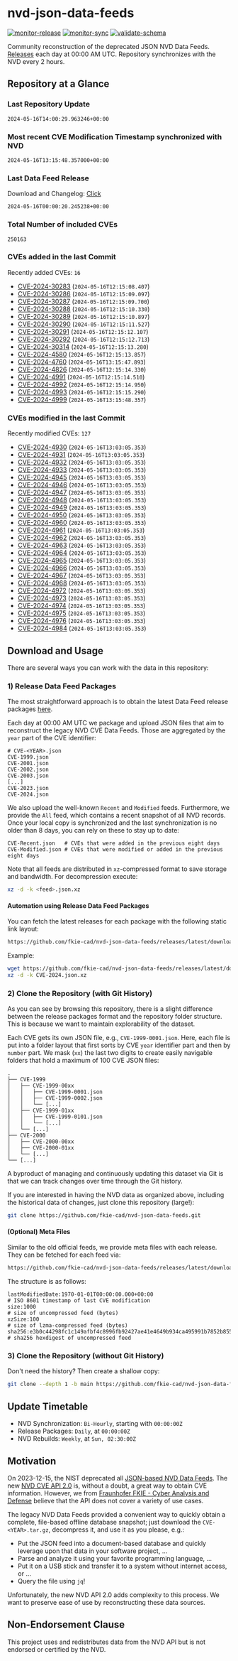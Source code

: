 # nvd-json-data-feeds

[![monitor-release](https://github.com/fkie-cad/nvd-json-data-feeds/actions/workflows/monitor_release.yml/badge.svg)](https://github.com/fkie-cad/nvd-json-data-feeds/actions/workflows/monitor_release.yml)
[![monitor-sync](https://github.com/fkie-cad/nvd-json-data-feeds/actions/workflows/monitor_sync.yml/badge.svg)](https://github.com/fkie-cad/nvd-json-data-feeds/actions/workflows/monitor_sync.yml)
[![validate-schema](https://github.com/fkie-cad/nvd-json-data-feeds/actions/workflows/validate_schema.yml/badge.svg)](https://github.com/fkie-cad/nvd-json-data-feeds/actions/workflows/validate_schema.yml)

Community reconstruction of the deprecated JSON NVD Data Feeds.
[Releases](https://github.com/fkie-cad/nvd-json-data-feeds/releases/latest) each day at 00:00 AM UTC.
Repository synchronizes with the NVD every 2 hours.

## Repository at a Glance

### Last Repository Update

```plain
2024-05-16T14:00:29.963246+00:00
```

### Most recent CVE Modification Timestamp synchronized with NVD

```plain
2024-05-16T13:15:48.357000+00:00
```

### Last Data Feed Release

Download and Changelog: [Click](https://github.com/fkie-cad/nvd-json-data-feeds/releases/latest)

```plain
2024-05-16T00:00:20.245238+00:00
```

### Total Number of included CVEs

```plain
250163
```

### CVEs added in the last Commit

Recently added CVEs: `16`

- [CVE-2024-30283](CVE-2024/CVE-2024-302xx/CVE-2024-30283.json) (`2024-05-16T12:15:08.407`)
- [CVE-2024-30286](CVE-2024/CVE-2024-302xx/CVE-2024-30286.json) (`2024-05-16T12:15:09.097`)
- [CVE-2024-30287](CVE-2024/CVE-2024-302xx/CVE-2024-30287.json) (`2024-05-16T12:15:09.700`)
- [CVE-2024-30288](CVE-2024/CVE-2024-302xx/CVE-2024-30288.json) (`2024-05-16T12:15:10.330`)
- [CVE-2024-30289](CVE-2024/CVE-2024-302xx/CVE-2024-30289.json) (`2024-05-16T12:15:10.897`)
- [CVE-2024-30290](CVE-2024/CVE-2024-302xx/CVE-2024-30290.json) (`2024-05-16T12:15:11.527`)
- [CVE-2024-30291](CVE-2024/CVE-2024-302xx/CVE-2024-30291.json) (`2024-05-16T12:15:12.107`)
- [CVE-2024-30292](CVE-2024/CVE-2024-302xx/CVE-2024-30292.json) (`2024-05-16T12:15:12.713`)
- [CVE-2024-30314](CVE-2024/CVE-2024-303xx/CVE-2024-30314.json) (`2024-05-16T12:15:13.280`)
- [CVE-2024-4580](CVE-2024/CVE-2024-45xx/CVE-2024-4580.json) (`2024-05-16T12:15:13.857`)
- [CVE-2024-4760](CVE-2024/CVE-2024-47xx/CVE-2024-4760.json) (`2024-05-16T13:15:47.893`)
- [CVE-2024-4826](CVE-2024/CVE-2024-48xx/CVE-2024-4826.json) (`2024-05-16T12:15:14.330`)
- [CVE-2024-4991](CVE-2024/CVE-2024-49xx/CVE-2024-4991.json) (`2024-05-16T12:15:14.510`)
- [CVE-2024-4992](CVE-2024/CVE-2024-49xx/CVE-2024-4992.json) (`2024-05-16T12:15:14.950`)
- [CVE-2024-4993](CVE-2024/CVE-2024-49xx/CVE-2024-4993.json) (`2024-05-16T12:15:15.290`)
- [CVE-2024-4999](CVE-2024/CVE-2024-49xx/CVE-2024-4999.json) (`2024-05-16T13:15:48.357`)


### CVEs modified in the last Commit

Recently modified CVEs: `127`

- [CVE-2024-4930](CVE-2024/CVE-2024-49xx/CVE-2024-4930.json) (`2024-05-16T13:03:05.353`)
- [CVE-2024-4931](CVE-2024/CVE-2024-49xx/CVE-2024-4931.json) (`2024-05-16T13:03:05.353`)
- [CVE-2024-4932](CVE-2024/CVE-2024-49xx/CVE-2024-4932.json) (`2024-05-16T13:03:05.353`)
- [CVE-2024-4933](CVE-2024/CVE-2024-49xx/CVE-2024-4933.json) (`2024-05-16T13:03:05.353`)
- [CVE-2024-4945](CVE-2024/CVE-2024-49xx/CVE-2024-4945.json) (`2024-05-16T13:03:05.353`)
- [CVE-2024-4946](CVE-2024/CVE-2024-49xx/CVE-2024-4946.json) (`2024-05-16T13:03:05.353`)
- [CVE-2024-4947](CVE-2024/CVE-2024-49xx/CVE-2024-4947.json) (`2024-05-16T13:03:05.353`)
- [CVE-2024-4948](CVE-2024/CVE-2024-49xx/CVE-2024-4948.json) (`2024-05-16T13:03:05.353`)
- [CVE-2024-4949](CVE-2024/CVE-2024-49xx/CVE-2024-4949.json) (`2024-05-16T13:03:05.353`)
- [CVE-2024-4950](CVE-2024/CVE-2024-49xx/CVE-2024-4950.json) (`2024-05-16T13:03:05.353`)
- [CVE-2024-4960](CVE-2024/CVE-2024-49xx/CVE-2024-4960.json) (`2024-05-16T13:03:05.353`)
- [CVE-2024-4961](CVE-2024/CVE-2024-49xx/CVE-2024-4961.json) (`2024-05-16T13:03:05.353`)
- [CVE-2024-4962](CVE-2024/CVE-2024-49xx/CVE-2024-4962.json) (`2024-05-16T13:03:05.353`)
- [CVE-2024-4963](CVE-2024/CVE-2024-49xx/CVE-2024-4963.json) (`2024-05-16T13:03:05.353`)
- [CVE-2024-4964](CVE-2024/CVE-2024-49xx/CVE-2024-4964.json) (`2024-05-16T13:03:05.353`)
- [CVE-2024-4965](CVE-2024/CVE-2024-49xx/CVE-2024-4965.json) (`2024-05-16T13:03:05.353`)
- [CVE-2024-4966](CVE-2024/CVE-2024-49xx/CVE-2024-4966.json) (`2024-05-16T13:03:05.353`)
- [CVE-2024-4967](CVE-2024/CVE-2024-49xx/CVE-2024-4967.json) (`2024-05-16T13:03:05.353`)
- [CVE-2024-4968](CVE-2024/CVE-2024-49xx/CVE-2024-4968.json) (`2024-05-16T13:03:05.353`)
- [CVE-2024-4972](CVE-2024/CVE-2024-49xx/CVE-2024-4972.json) (`2024-05-16T13:03:05.353`)
- [CVE-2024-4973](CVE-2024/CVE-2024-49xx/CVE-2024-4973.json) (`2024-05-16T13:03:05.353`)
- [CVE-2024-4974](CVE-2024/CVE-2024-49xx/CVE-2024-4974.json) (`2024-05-16T13:03:05.353`)
- [CVE-2024-4975](CVE-2024/CVE-2024-49xx/CVE-2024-4975.json) (`2024-05-16T13:03:05.353`)
- [CVE-2024-4976](CVE-2024/CVE-2024-49xx/CVE-2024-4976.json) (`2024-05-16T13:03:05.353`)
- [CVE-2024-4984](CVE-2024/CVE-2024-49xx/CVE-2024-4984.json) (`2024-05-16T13:03:05.353`)


## Download and Usage

There are several ways you can work with the data in this repository:

### 1) Release Data Feed Packages

The most straightforward approach is to obtain the latest Data Feed release packages [here](https://github.com/fkie-cad/nvd-json-data-feeds/releases/latest).

Each day at 00:00 AM UTC we package and upload JSON files that aim to reconstruct the legacy NVD CVE Data Feeds.
Those are aggregated by the `year` part of the CVE identifier:

```
# CVE-<YEAR>.json
CVE-1999.json
CVE-2001.json
CVE-2002.json
CVE-2003.json
[...]
CVE-2023.json
CVE-2024.json
```

We also upload the well-known `Recent` and `Modified` feeds.
Furthermore, we provide the `All` feed, which contains a recent snapshot of all NVD records.
Once your local copy is synchronized and the last synchronization is no older than 8 days, you can rely on these to stay up to date:

```plain
CVE-Recent.json   # CVEs that were added in the previous eight days
CVE-Modified.json # CVEs that were modified or added in the previous eight days
```

Note that all feeds are distributed in `xz`-compressed format to save storage and bandwidth.
For decompression execute:

```sh
xz -d -k <feed>.json.xz
```

#### Automation using Release Data Feed Packages

You can fetch the latest releases for each package with the following static link layout:

```sh
https://github.com/fkie-cad/nvd-json-data-feeds/releases/latest/download/CVE-<YEAR>.json.xz
```

Example:

```sh
wget https://github.com/fkie-cad/nvd-json-data-feeds/releases/latest/download/CVE-2024.json.xz
xz -d -k CVE-2024.json.xz
```

### 2) Clone the Repository (with Git History)

As you can see by browsing this repository, there is a slight difference between the release packages format and the repository folder structure.
This is because we want to maintain explorability of the dataset.

Each CVE gets its own JSON file, e.g., `CVE-1999-0001.json`.
Here, each file is put into a folder layout that first sorts by CVE `year` identifier part and then by `number` part.
We mask (`xx`) the last two digits to create easily navigable folders that hold a maximum of 100 CVE JSON files:

```plain
.
├── CVE-1999
│   ├── CVE-1999-00xx
│   │   ├── CVE-1999-0001.json
│   │   ├── CVE-1999-0002.json
│   │   └── [...]
│   ├── CVE-1999-01xx
│   │   ├── CVE-1999-0101.json
│   │   └── [...]
│   └── [...]
├── CVE-2000
│   ├── CVE-2000-00xx
│   ├── CVE-2000-01xx
│   └── [...]
└── [...]
```

A byproduct of managing and continuously updating this dataset via Git is that we can track changes over time through the Git history.

If you are interested in having the NVD data as organized above, including the historical data of changes, just clone this repository (large!):

```sh
git clone https://github.com/fkie-cad/nvd-json-data-feeds.git
```

#### (Optional) Meta Files

Similar to the old official feeds, we provide meta files with each release. They can be fetched for each feed via:

```sh
https://github.com/fkie-cad/nvd-json-data-feeds/releases/latest/download/CVE-<YEAR>.meta
```

The structure is as follows:

```plain
lastModifiedDate:1970-01-01T00:00:00.000+00:00                          # ISO 8601 timestamp of last CVE modification
size:1000                                                               # size of uncompressed feed (bytes)
xzSize:100                                                              # size of lzma-compressed feed (bytes)
sha256:e3b0c44298fc1c149afbf4c8996fb92427ae41e4649b934ca495991b7852b855 # sha256 hexdigest of uncompressed feed
```

### 3) Clone the Repository (without Git History)

Don't need the history? Then create a shallow copy:

```sh
git clone --depth 1 -b main https://github.com/fkie-cad/nvd-json-data-feeds.git
```


## Update Timetable

* NVD Synchronization: `Bi-Hourly`, starting with `00:00:00Z`
* Release Packages: `Daily`, at `00:00:00Z`
* NVD Rebuilds: `Weekly`, at `Sun, 02:30:00Z`


## Motivation

On 2023-12-15, the NIST deprecated all [JSON-based NVD Data Feeds](https://nvd.nist.gov/vuln/data-feeds#divRetirementBanner-1).
The new [NVD CVE API 2.0](https://nvd.nist.gov/developers/vulnerabilities) is, without a doubt, a great way to obtain CVE information.
However, we from [Fraunhofer FKIE - Cyber Analysis and Defense](https://www.fkie.fraunhofer.de/en/departments/cad.html) believe that the API does not cover a variety of use cases.

The legacy NVD Data Feeds provided a convenient way to quickly obtain a complete, file-based offline database snapshot; just download the `CVE-<YEAR>.tar.gz`, decompress it, and use it as you please, e.g.:

- Put the JSON feed into a document-based database and quickly leverage upon that data in your software project, ...
- Parse and analyze it using your favorite programming language, ...
- Put it on a USB stick and transfer it to a system without internet access, or ...
- Query the file using `jq`!

Unfortunately, the new NVD API 2.0 adds complexity to this process.
We want to preserve ease of use by reconstructing these data sources.

## Non-Endorsement Clause

This project uses and redistributes data from the NVD API but is not endorsed or certified by the NVD.